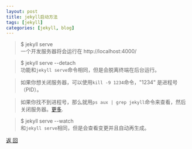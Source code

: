 ```yaml
---
layout: post
title: jekyll启动方法
tags: [jekyll]
categories: [jekyll, blog]
---
```




> $ jekyll serve <br>
> 一个开发服务器将会运行在 http://localhost:4000/

> $ jekyll serve --detach <br>
> 功能和`jekyll serve`命令相同，但是会脱离终端在后台运行。

> 如果你想关闭服务器，可以使用`kill -9 1234`命令，"1234" 是进程号（PID）。

> 如果你找不到进程号，那么就用`ps aux | grep jekyll`命令来查看，然后关闭服务器。[更多](http://unixhelp.ed.ac.uk/>shell/jobz5.html).

> $ jekyll serve --watch <br>
> 和`jekyll serve`相同，但是会查看变更并且自动再生成。


<a href="{{ site.baseurl }}/index.html" class="btn-back">返 回</a>